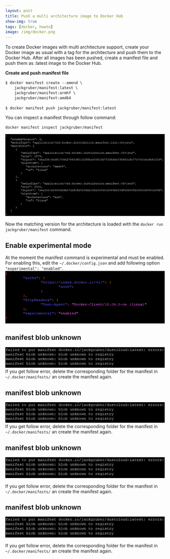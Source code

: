```yaml
---
layout: post
title: Push a multi architecture image to Docker Hub
show-img: true
tags: [docker, howto]
image: /img/docker.png
---
```

To create Docker images with multi architecture support, create your Docker image as usual with a tag 
for the architecture and push them to the Docker Hub. 
After all images has been pushed, create a manifest file and push them as :latest image to the Docker Hub.

**Create and push manifest file**
```
$ docker manifest create --amend \
    jackgruber/manifest:latest \
    jackgruber/manifest:armhf \
    jackgruber/manifest:amd64

$ docker manifest push jackgruber/manifest:latest
```

You can inspect a manifest through follow command:
```
docker manifest inspect jackgruber/manifest
```
<img src="/img/posts/2018-05-13/manifest_inspect.jpg">

Now the matching version for the architecture is loaded with the ```docker run jackgruber/manifest``` command.


## Enable experimental mode
At the moment the manifest command is experimental and must be enabled.
For enabling this, edit the ```~/.docker/config.json``` and add following option ```"experimental": "enabled"```.
![Enable experimental mode #1](/img/posts/2018-05-13/config.json.png)

## manifest blob unknown
![manifest blob unknown #2](/img/posts/2018-05-13/bloberror.jpg)  
If you get follow error, delete the corresponding folder for the manifest in ```~/.docker/manifests/``` an create the manifest again.

## manifest blob unknown
![manifest blob unknown #2](/img/posts/2018-05-13/bloberror.jpg)  <space><space>
If you get follow error, delete the corresponding folder for the manifest in ```~/.docker/manifests/``` an create the manifest again.

## manifest blob unknown
![manifest blob unknown #2](/img/posts/2018-05-13/bloberror.jpg)

If you get follow error, delete the corresponding folder for the manifest in ```~/.docker/manifests/``` an create the manifest again.

## manifest blob unknown
![manifest blob unknown #2](/img/posts/2018-05-13/bloberror.jpg)


If you get follow error, delete the corresponding folder for the manifest in ```~/.docker/manifests/``` an create the manifest again.
